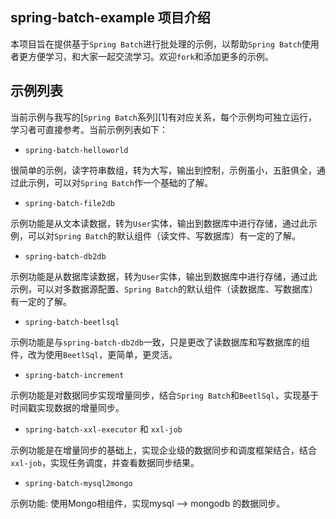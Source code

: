 
## spring-batch-example 项目介绍
本项目旨在提供基于`Spring Batch`进行批处理的示例，以帮助`Spring Batch`使用者更方便学习，和大家一起交流学习。欢迎`fork`和添加更多的示例。

## 示例列表
当前示例与我写的[`Spring Batch`系列][1]有对应关系，每个示例均可独立运行，学习者可直接参考。当前示例列表如下：

- `spring-batch-helloworld`

很简单的示例，读字符串数组，转为大写，输出到控制，示例虽小，五脏俱全，通过此示例，可以对`Spring Batch`作一个基础的了解。

- `spring-batch-file2db`

示例功能是从文本读数据，转为`User`实体，输出到数据库中进行存储，通过此示例，可以对`Spring Batch`的默认组件（读文件、写数据库）有一定的了解。


- `spring-batch-db2db`

示例功能是从数据库读数据，转为`User`实体，输出到数据库中进行存储，通过此示例，可以对多数据源配置、`Spring Batch`的默认组件（读数据库、写数据库）有一定的了解。


- `spring-batch-beetlsql`

示例功能是与`spring-batch-db2db`一致，只是更改了读数据库和写数据库的组件，改为使用`BeetlSql`，更简单，更灵活。


- `spring-batch-increment`

示例功能是对数据同步实现增量同步，结合`Spring Batch`和`BeetlSql`，实现基于时间戳实现数据的增量同步。


- `spring-batch-xxl-executor` 和 `xxl-job`

示例功能是在增量同步的基础上，实现企业级的数据同步和调度框架结合，结合`xxl-job`，实现任务调度，并查看数据同步结果。

- `spring-batch-mysql2mongo`

示例功能: 使用Mongo相组件，实现mysql --> mongodb 的数据同步。
